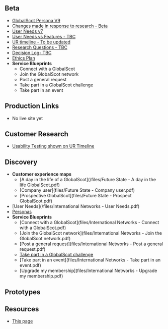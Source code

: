 ## Beta

- [GlobalScot Persona V9](files/Personas_IN_v9.pdf)
- [Changes made in response to research - Beta](files/GSchangesV11.pdf)
- [User Needs v7](files/User_needs_beta_V7.pdf)
- [User Needs vs Features - TBC](#)
- [UR timeline - To be updated](timeline)
- [Research Questions - TBC](file/ResearchQuestions_IN_2020_V1.pdf)
- [Decision Log- TBC](#)
- [Ethics Plan](files/ethics_plan_IN_v0.9.pdf)
- **Service Blueprints**
  - Connect with a GlobalScot
  - Join the GlobalScot network
  - Post a general request
  - Take part in a GlobalScot challenge
  - Take part in an event

## Production Links
- No live site yet

## Customer Research
- [Usability Testing shown on UR Timeline](timeline)


## Discovery
- **Customer experience maps**
   - [A day in the life of a GlobalScot](/files/Future State - A day in the life GlobalScot.pdf)
   - [Company user](files/Future State - Company user.pdf)
   - [Prospective GlobalScot](files/Future State - Prospect GlobalScot.pdf)
- [User Needs](/files/International Networks - User Needs.pdf)
- [Personas](/files/Scotland_PLC_Personas.pdf)
- **Service Blueprints**
  - [Connect with a GlobalScot](files/International Networks - Connect with a GlobalScot.pdf)
  - [Join the GlobalScot network](files/International Networks - Join the GlobalScot network.pdf)
  - [Post a general request](files/International Networks - Post a general request.pdf)
  - [Take part in a GlobalScot challenge](files/InternationalNetworks-TakePart.pdf)
  - [Take part in an event](files/International Networks - Take part in an event.pdf)
  - [Upgrade my membership](files/International Networks - Upgrade my membership.pdf)  


## Prototypes

## Resources
- [This page](https://scotentsd.github.io/international/)





